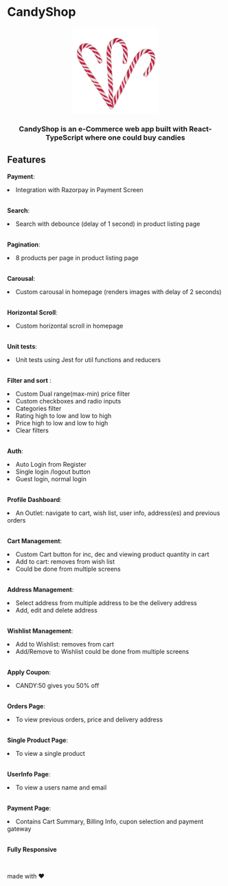 <h1>CandyShop</h1>

<div align="center">

<img alt="candyshop" src="./public/images/github-readme.jpg" width="200px" height="200px" />

<h3>CandyShop is an e-Commerce web app built with React-TypeScript where one could buy candies</h3>
</div>
<div>

<h2>Features</h2>

<strong>Payment</strong>:
<li>  Integration with Razorpay in Payment Screen</li>
<br>

<strong>Search</strong>:
<li>  Search with debounce (delay of 1 second) in product listing page</li>
<br>

<strong>Pagination</strong>:
<li>  8 products per page in product listing page</li>
<br>

<strong>Carousal</strong>:
<li>  Custom carousal in homepage (renders images with delay of 2 seconds)</li>
<br>

<strong>Horizontal Scroll</strong>:
<li>  Custom horizontal scroll in homepage </li>
<br>

<strong>Unit tests</strong>:
<li> Unit tests using Jest for util functions and reducers</li>
<br>

<strong>Filter and sort</strong> :
<li> Custom Dual range(max-min) price filter</li>
<li>  Custom checkboxes and radio inputs</li>
<li>  Categories filter</li>
<li>  Rating high to low and low to high</li>
<li>  Price high to low and low to high</li>
<li>  Clear filters</li>
<br>

<strong>Auth</strong>:
<li>  Auto Login from Register </li>
<li>  Single login /logout button </li>
<li>  Guest login, normal login </li>
<br>

<strong>Profile Dashboard</strong>:
<li> An Outlet:  navigate to cart, wish list, user info, address(es) and previous orders</li>
<br>

<strong>Cart Management</strong>:
<li> Custom Cart button for inc, dec and viewing product quantity in cart</li>
<li> Add to cart: removes from wish list</li>
<li> Could be done from multiple screens</li>
<br>

<strong>Address Management</strong>:
<li> Select address from multiple address to be the delivery address</li>
<li> Add, edit and delete address</li>
<br>

<strong>Wishlist Management</strong>:
<li> Add to Wishlist: removes from cart</li>
<li> Add/Remove to Wishlist could be done from multiple screens </li>
<br>

<strong>Apply Coupon</strong>:
<li> CANDY:50 gives you 50% off</li>
<br>

<strong>Orders Page</strong>:
<li> To view previous orders, price and delivery address</li>
<br>

<strong>Single Product Page</strong>:
<li> To view a single product</li>
<br>

<strong>UserInfo Page</strong>:
<li> To view a users name and email</li>
<br>

<strong>Payment Page</strong>:
<li> Contains Cart Summary, Billing Info, cupon selection and payment gateway</li>
<br>
 
<strong>Fully Responsive</strong>
<br>

</div>


<br>


made with ❤️

<br>
